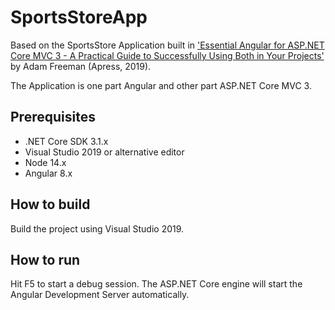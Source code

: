# SportsStoreApp

Based on the SportsStore Application built in ['Essential Angular for ASP.NET Core MVC 3 - A Practical Guide to Successfully Using Both in Your Projects'](https://www.apress.com/9781484229156) by Adam Freeman (Apress, 2019).

The Application is one part Angular and other part ASP.NET Core MVC 3.

## Prerequisites

- .NET Core SDK 3.1.x
- Visual Studio 2019 or alternative editor
- Node 14.x
- Angular 8.x

## How to build

Build the project using Visual Studio 2019.

## How to run

Hit F5 to start a debug session. The ASP.NET Core engine will start the Angular Development Server automatically.
